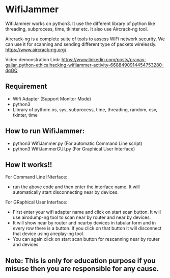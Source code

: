 # WifiJammer

WifiJammer works on python3. It use the different library of python like threading, subprocess, time, tkinter etc. It also use Aircrack-ng tool.

Aircrack-ng is a complete suite of tools to assess WiFi network security. We can use it for scanning and sending different type of packets wirelessly. https://www.aircrack-ng.org/

Video demonstration Link: https://www.linkedin.com/posts/pranav-gajjar_python-ethicalhacking-wifijammer-activity-6688490914454753280-dqGQ

## Requirement 
* Wifi Adapter (Support Monitor Mode)
* python3
* Library of python: os, sys, subprocess, time, threading, random, csv, tkinter, time

## How to run WifiJammer:
* python3 WifiJammer.py (For automatic Command Line script)
* python3 WifiJammerGUI.py (For Graphical User Interface)

## How it works!!

For Command Line INterface:
* run the above code and then enter the interface name. It will automatically start disconnecting near by devices.

For GRaphical User Interface:
* First enter your wifi adapter name and click on start scan button. It will use airodump-ng tool to scan near by router and near by devices.
* It will show near by router and nearby devices in tabular form and in every row there is a button. If you click on that button it will disconnect that device using aireplay-ng tool.
* You can again click on start scan button for rescanning near by router and devices.

## Note: This is only for education purpose if you misuse then you are responsible for any cause.
